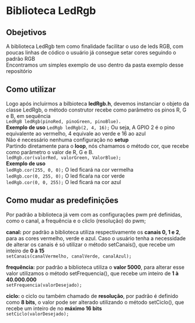 # Biblioteca LedRgb

## Obejetivos
A biblioteca LedRgb tem como finalidade facilitar o uso de leds RGB, com poucas linhas de códico o usuário já consegue setar cores seguindo o padrão RGB  
Encontramos um simples exemplo de uso dentro da pasta exemplo desse repositório  

## Como utilizar
Logo após incluirmos a bilbioteca **ledRgb.h**, devemos instanciar o objeto da classe LedRgb, o método construtor recebe como parâmetro os pinos R, G e B, em sequência  
`LedRgB ledRgb(pinoRed, pinoGreen, pinoBlue).`  
**Exemplo de uso**
`LedRgb ledRgb(2, 4, 16);` Ou seja, A GPIO 2 é o pino equivalente ao vermelho, 4 equivale ao verde e 16 ao azul  
Não é necessário nenhuma configuração no **setup**  
Partindo diretamente para o **loop**, nós chamamos o método cor, que recebe como parâmetro o valor de R, G e B.  
`ledRgb.cor(valorRed, valorGreen, ValorBlue);`  
**Exemplo de uso**  
`ledRgb.cor(255, 0, 0);` O led ficará na cor vermelha  
`ledRgb.cor(0, 255, 0);` O led ficaŕa na cor verde  
`ledRgb.cor(0, 0, 255);` O led ficará na cor azul  

## Como mudar as predefinições
Por padrão a biblioteca já vem com as configurações pwm pré definidas, como o canal, a frequência e o cliclo (resolução) do pwm;

**canal:** por padrão a biblioteca utiliza respectivamente os **canais 0, 1 e 2**, para as cores vermelho, verde e azul. Caso o usuário tenha a necessidade de alterar os canais é só utilizar o método setCanais(), que recebe um inteiro de **0 à 15**  
`setCanais(canalVermelho, canalVerde, canalAzul);`  

**frequência:** por padrão a biblioteca utiliza o **valor 5000**, para alterar esse valor utilizamos o método setFrequencia(), que recebe um inteiro de  **1 à 40.000.000**  
`setFrequencia(valorDesejado);`  

**ciclo:** o ciclo ou também chamado de **resolução**, por padrão é definido como **8 bits**, o valor pode ser alterado utilizando o método setCiclo(), que recebe um inteiro de no **máximo 16 bits**  
`setCiclo(valorDesejado);`




